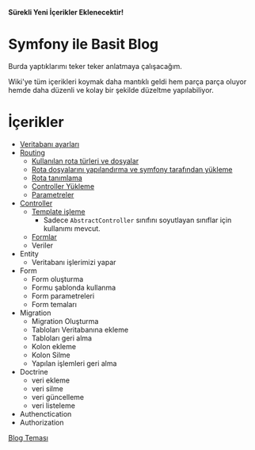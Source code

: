 **Sürekli Yeni İçerikler Eklenecektir!**
 
# Symfony ile Basit Blog
Burda yaptıklarımı teker teker anlatmaya çalışacağım.

Wiki'ye tüm içerikleri koymak daha mantıklı geldi hem parça parça oluyor hemde daha düzenli ve kolay bir şekilde düzeltme yapılabiliyor.

# İçerikler
* [Veritabanı ayarları](wiki/2-veritabani.md)
* [Routing](wiki/3-route-ve-route-tanimlama.md)
  * [Kullanılan rota türleri ve dosyalar](wiki/1-baslangic.md#router)
  * [Rota dosyalarını yapılandırma ve symfony tarafından yükleme](wiki/1-baslangic.md#rota-yapılandırması)
  * [Rota tanımlama](wiki/3-route-ve-route-tanimlama.md#tanimlama)
  * [Controller Yükleme](wiki/3-route-ve-route-tanimlama.md#tanimlama)
  * [Parametreler](wiki/3-route-ve-route-tanimlama.md#route-parametreleri)
* [Controller](wiki/4-controller.md#template-isleme)
  * [Template işleme](wiki/4-controller.md#template-isleme)
    * Sadece `AbstractController` sınıfını soyutlayan sınıflar için kullanımı mevcut.
  * [Formlar](wiki/5-form.md)
  * Veriler
* Entity
  * Veritabanı işlerimizi yapar
* Form
  * Form oluşturma
  * Formu şablonda kullanma
  * Form parametreleri
  * Form temaları
* Migration
  * Migration Oluşturma
  * Tabloları Veritabanına ekleme
  * Tabloları geri alma
  * Kolon ekleme
  * Kolon Silme
  * Yapılan işlemleri geri alma 
* Doctrine
  * veri ekleme
  * veri silme
  * veri güncelleme
  * veri listeleme
* Authenctication
* Authorization

[Blog Teması](https://github.com/welisonmenezes/wm-simple-blog-template)
